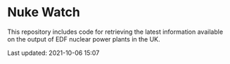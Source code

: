 # Nuke Watch

This repository includes code for retrieving the latest information available on the output of EDF nuclear power plants in the UK.

Last updated: 2021-10-06 15:07